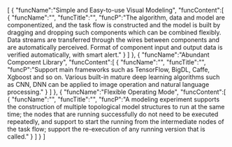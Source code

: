 [
	{
		"funcName":"Simple and Easy-to-use Visual Modeling",
		"funcContent":[
			{
				"funcName":"",
				"funcTitle":"",
				"funcP":"The algorithm, data and model are componentized, and the task flow is constructed and the model is built by dragging and dropping such components which can be combined flexibly. Data streams are transferred through the wires between components and are automatically perceived. Format of component input and output data is verified automatically, with smart alert."
			}
		]
	},
	{
		"funcName":"Abundant Component Library",
		"funcContent":[
			{
				"funcName":"",
				"funcTitle":"",
				"funcP":"Support main frameworks such as TensorFlow, BigDL, Caffe, Xgboost and so on. Various built-in mature deep learning algorithms such as CNN, DNN can be applied to image operation and natural language processing."
			}
		]
	},
	{
		"funcName":"Flexible Operating Mode",
		"funcContent":[
			{
				"funcName":"",
				"funcTitle":"",
				"funcP":"A modeling experiment supports the construction of multiple topological model structures to run at the same time; the nodes that are running successfully do not need to be executed repeatedly, and support to start the running from the intermediate nodes of the task flow; support the re-execution of any running version that is called."
			}
		]
	}
]